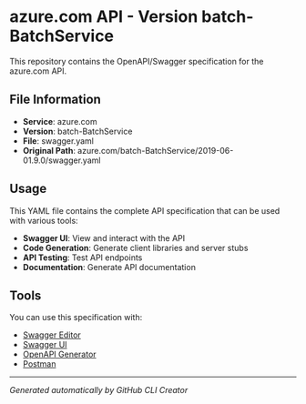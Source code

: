 # azure.com API - Version batch-BatchService

This repository contains the OpenAPI/Swagger specification for the azure.com API.

## File Information

- **Service**: azure.com
- **Version**: batch-BatchService
- **File**: swagger.yaml
- **Original Path**: azure.com/batch-BatchService/2019-06-01.9.0/swagger.yaml

## Usage

This YAML file contains the complete API specification that can be used with various tools:

- **Swagger UI**: View and interact with the API
- **Code Generation**: Generate client libraries and server stubs
- **API Testing**: Test API endpoints
- **Documentation**: Generate API documentation

## Tools

You can use this specification with:

- [Swagger Editor](https://editor.swagger.io/)
- [Swagger UI](https://swagger.io/tools/swagger-ui/)
- [OpenAPI Generator](https://openapi-generator.tech/)
- [Postman](https://www.postman.com/)

---

*Generated automatically by GitHub CLI Creator*
